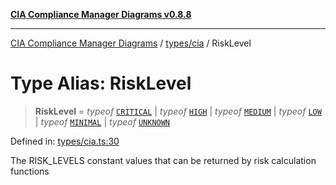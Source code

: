 [**CIA Compliance Manager Diagrams v0.8.8**](../../../README.md)

***

[CIA Compliance Manager Diagrams](../../../modules.md) / [types/cia](../README.md) / RiskLevel

# Type Alias: RiskLevel

> **RiskLevel** = *typeof* [`CRITICAL`](../../../utils/variables/RISK_LEVELS.md#critical) \| *typeof* [`HIGH`](../../../utils/variables/RISK_LEVELS.md#high) \| *typeof* [`MEDIUM`](../../../utils/variables/RISK_LEVELS.md#medium) \| *typeof* [`LOW`](../../../utils/variables/RISK_LEVELS.md#low) \| *typeof* [`MINIMAL`](../../../utils/variables/RISK_LEVELS.md#minimal) \| *typeof* [`UNKNOWN`](../../../utils/variables/RISK_LEVELS.md#unknown)

Defined in: [types/cia.ts:30](https://github.com/Hack23/cia-compliance-manager/blob/88094f2c4c350fd10a1e440c3eab70aedd819944/src/types/cia.ts#L30)

The RISK_LEVELS constant values that can be returned by risk calculation functions
